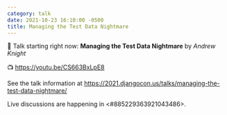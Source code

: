 ```yaml
---
category: talk
date: 2021-10-23 16:10:00 -0500
title: Managing the Test Data Nightmare
---
```


:tada: Talk starting right now: **Managing the Test Data Nightmare** by *Andrew Knight*

:tv: https://youtu.be/CS663BxLpE8

See the talk information at https://2021.djangocon.us/talks/managing-the-test-data-nightmare/

Live discussions are happening in <#885229363921043486>.